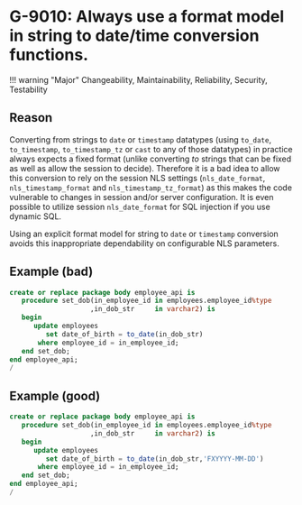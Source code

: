 # G-9010: Always use a format model in string to date/time conversion functions.

!!! warning "Major"
    Changeability, Maintainability, Reliability, Security, Testability

## Reason

Converting from strings to `date` or `timestamp` datatypes (using `to_date`, `to_timestamp`, `to_timestamp_tz` or `cast` to any of those datatypes) in practice always expects a fixed format (unlike converting *to* strings that can be fixed as well as allow the session to decide). Therefore it is a bad idea to allow this conversion to rely on the session NLS settings (`nls_date_format`, `nls_timestamp_format` and `nls_timestamp_tz_format`) as this makes the code vulnerable to changes in session and/or server configuration. It is even possible to utilize session `nls_date_format` for SQL injection if you use dynamic SQL.

Using an explicit format model for string to `date` or `timestamp` conversion avoids this inappropriate dependability on configurable NLS parameters.

## Example (bad)

``` sql
create or replace package body employee_api is
   procedure set_dob(in_employee_id in employees.employee_id%type
                    ,in_dob_str     in varchar2) is
   begin
      update employees
         set date_of_birth = to_date(in_dob_str)
       where employee_id = in_employee_id;
   end set_dob;
end employee_api;
/
```

## Example (good)

``` sql
create or replace package body employee_api is
   procedure set_dob(in_employee_id in employees.employee_id%type
                    ,in_dob_str     in varchar2) is
   begin
      update employees
         set date_of_birth = to_date(in_dob_str,'FXYYYY-MM-DD')
       where employee_id = in_employee_id;
   end set_dob;
end employee_api;
/
```